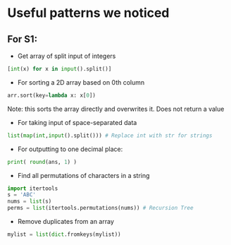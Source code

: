 # Useful patterns we noticed

## For S1:

- Get array of split input of integers

```python
[int(x) for x in input().split()]
```

- For sorting a 2D array based on 0th column

```py
arr.sort(key=lambda x: x[0])
```

Note: this sorts the array directly and overwrites it. Does not return a value

- For taking input of space-separated data

```py
list(map(int,input().split())) # Replace int with str for strings
```

- For outputting to one decimal place:

```py 
print( round(ans, 1) )
```

- Find all permutations of characters in a string

```py 
import itertools
s = 'ABC'
nums = list(s)
perms = list(itertools.permutations(nums)) # Recursion Tree
```

- Remove duplicates from an array

```py
mylist = list(dict.fromkeys(mylist))
```
